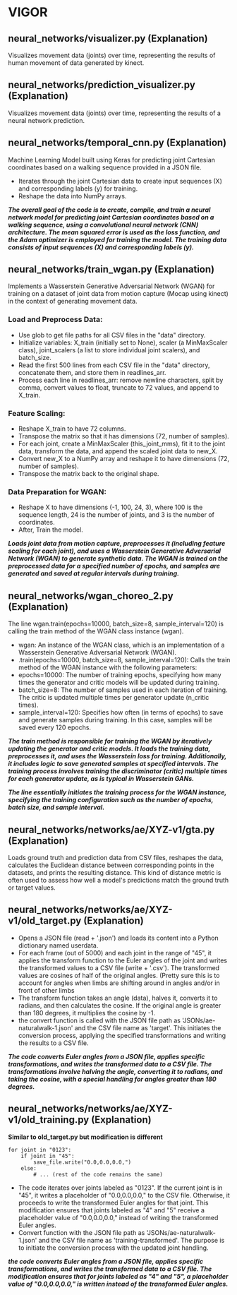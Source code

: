 # VIGOR

## neural_networks/visualizer.py (Explanation)

Visualizes movement data (joints) over time, representing the results of human movement of data generated by kinect.


## neural_networks/prediction_visualizer.py (Explanation)

Visualizes movement data (joints) over time, representing the results of a neural network prediction.

## neural_networks/temporal_cnn.py (Explanation)

Machine Learning Model built using Keras for predicting joint Cartesian coordinates based on a walking sequence provided in a JSON file. 

* Iterates through the joint Cartesian data to create input sequences (X) and corresponding labels (y) for training.
* Reshape the data into NumPy arrays.

***The overall goal of the code is to create, compile, and train a neural network model for predicting joint Cartesian coordinates based on a walking sequence, using a convolutional neural network (CNN) architecture. The mean squared error is used as the loss function, and the Adam optimizer is employed for training the model. The training data consists of input sequences (X) and corresponding labels (y).***

## neural_networks/train_wgan.py (Explanation)

Implements a Wasserstein Generative Adversarial Network (WGAN) for training on a dataset of joint data from motion capture (Mocap using kinect) in the context of generating movement data.

### Load and Preprocess Data:

* Use glob to get file paths for all CSV files in the "data" directory.
* Initialize variables: X_train (initially set to None), scaler (a MinMaxScaler class), joint_scalers (a list to store individual joint scalers), and batch_size.
* Read the first 500 lines from each CSV file in the "data" directory, concatenate them, and store them in readlines_arr.
* Process each line in readlines_arr: remove newline characters, split by comma, convert values to float, truncate to 72 values, and append to X_train.

### Feature Scaling:

* Reshape X_train to have 72 columns.
* Transpose the matrix so that it has dimensions (72, number of samples).
* For each joint, create a MinMaxScaler (this_joint_mms), fit it to the joint data, transform the data, and append the scaled joint data to new_X.
* Convert new_X to a NumPy array and reshape it to have dimensions (72, number of samples).
* Transpose the matrix back to the original shape.

### Data Preparation for WGAN:
* Reshape X to have dimensions (-1, 100, 24, 3), where 100 is the sequence length, 24 is the number of joints, and 3 is the number of coordinates.
* After, Train the model.

***Loads joint data from motion capture, preprocesses it (including feature scaling for each joint), and uses a Wasserstein Generative Adversarial Network (WGAN) to generate synthetic data. The WGAN is trained on the preprocessed data for a specified number of epochs, and samples are generated and saved at regular intervals during training.***

## neural_networks/wgan_choreo_2.py (Explanation)

The line wgan.train(epochs=10000, batch_size=8, sample_interval=120) is calling the train method of the WGAN class instance (wgan).

* wgan: An instance of the WGAN class, which is an implementation of a Wasserstein Generative Adversarial Network (WGAN).
* .train(epochs=10000, batch_size=8, sample_interval=120): Calls the train method of the WGAN instance with the following parameters:
* epochs=10000: The number of training epochs, specifying how many times the generator and critic models will be updated during training.
* batch_size=8: The number of samples used in each iteration of training. The critic is updated multiple times per generator update (n_critic times).
* sample_interval=120: Specifies how often (in terms of epochs) to save and generate samples during training. In this case, samples will be saved every 120 epochs.

***The train method is responsible for training the WGAN by iteratively updating the generator and critic models. It loads the training data, preprocesses it, and uses the Wasserstein loss for training. Additionally, it includes logic to save generated samples at specified intervals. The training process involves training the discriminator (critic) multiple times for each generator update, as is typical in Wasserstein GANs.***

***The line essentially initiates the training process for the WGAN instance, specifying the training configuration such as the number of epochs, batch size, and sample interval.***

## neural_networks/networks/ae/XYZ-v1/gta.py (Explanation)

Loads ground truth and prediction data from CSV files, reshapes the data, calculates the Euclidean distance between corresponding points in the datasets, and prints the resulting distance. This kind of distance metric is often used to assess how well a model's predictions match the ground truth or target values.

## neural_networks/networks/ae/XYZ-v1/old_target.py (Explanation)

* Opens a JSON file (read + '.json') and loads its content into a Python dictionary named userdata.
* For each frame (out of 5000) and each joint in the range of "45", it applies the transform function to the Euler angles of the joint and writes the transformed values to a CSV file (write + '.csv'). The transformed values are cosines of half of the original angles. (Pretty sure this is to account for angles when limbs are shifting around in angles and/or in front of other limbs
* The transform function takes an angle (data), halves it, converts it to radians, and then calculates the cosine. If the original angle is greater than 180 degrees, it multiplies the cosine by -1.
*  the convert function is called with the JSON file path as 'JSONs/ae-naturalwalk-1.json' and the CSV file name as 'target'. This initiates the conversion process, applying the specified transformations and writing the results to a CSV file.

***The code converts Euler angles from a JSON file, applies specific transformations, and writes the transformed data to a CSV file. The transformations involve halving the angle, converting it to radians, and taking the cosine, with a special handling for angles greater than 180 degrees.***

## neural_networks/networks/ae/XYZ-v1/old_training.py (Explanation)

**Similar to old_target.py but modification is different**

```
for joint in "0123":
    if joint in "45":
        save_file.write("0.0,0.0,0.0,")
    else:
        # ... (rest of the code remains the same)
```

* The code iterates over joints labeled as "0123". If the current joint is in "45", it writes a placeholder of "0.0,0.0,0.0," to the CSV file. Otherwise, it proceeds to write the transformed Euler angles for that joint.
This modification ensures that joints labeled as "4" and "5" receive a placeholder value of "0.0,0.0,0.0," instead of writing the transformed Euler angles.
* Convert function with the JSON file path as 'JSONs/ae-naturalwalk-1.json' and the CSV file name as 'training-transformed'. The purpose is to initiate the conversion process with the updated joint handling.

***the code converts Euler angles from a JSON file, applies specific transformations, and writes the transformed data to a CSV file. The modification ensures that for joints labeled as "4" and "5", a placeholder value of "0.0,0.0,0.0," is written instead of the transformed Euler angles.***




